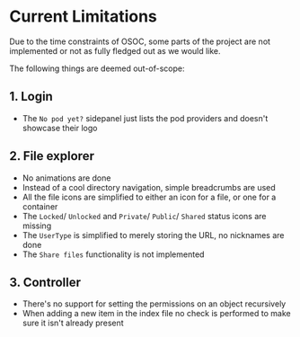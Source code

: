# Current Limitations

Due to the time constraints of OSOC, some parts of the project are not implemented or not as fully fledged out as we would like.

The following things are deemed out-of-scope:

## 1. Login

- The `No pod yet?` sidepanel just lists the pod providers and doesn't showcase their logo

## 2. File explorer

- No animations are done
- Instead of a cool directory navigation, simple breadcrumbs are used
- All the file icons are simplified to either an icon for a file, or one for a container
- The `Locked`/ `Unlocked` and `Private`/ `Public`/ `Shared` status icons are missing
- The `UserType` is simplified to merely storing the URL, no nicknames are done
- The `Share files` functionality is not implemented

## 3. Controller

- There's no support for setting the permissions on an object recursively
- When adding a new item in the index file no check is performed to make sure it isn't already present
